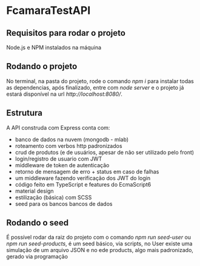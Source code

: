 # FcamaraTestAPI

## Requisitos para rodar o projeto
Node.js e NPM instalados na máquina
  
## Rodando o projeto

No terminal, na pasta do projeto, rode o comando
  _npm i_
para instalar todas as dependencias, após finalizado, entre com
  _node server_
e o projeto já estará disponível na url *http://localhost:8080/*.

## Estrutura

A API construda com Express conta com:
- banco de dados na nuvem (mongodb - mlab)
- roteamento com verbos http padronizados
- crud de produtos (e de usuários, apesar de não ser utilizado pelo front)
- login/registro de usuario com JWT
- middleware de token de autenticação
- retorno de mensagem de erro + status em caso de falhas
- um middleware fazendo verificação dos JWT do login
- código feito em TypeScript e features do EcmaScript6
- material design
- estilização (básica) com SCSS
- seed para os bancos bancos de dados

## Rodando o seed

É possível rodar da raiz do projeto com o comando *npm run seed-user* ou *npm run seed-products*, é um seed básico, via scripts, no User existe uma simulação de um arquivo JSON e no ede products, algo mais padronizado, gerado via programação
